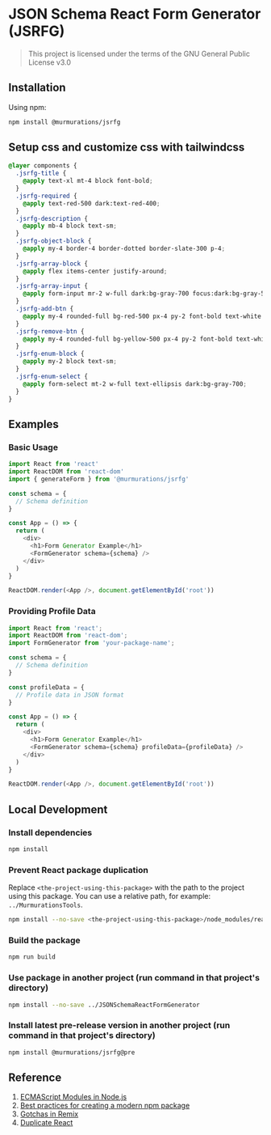 # JSON Schema React Form Generator (JSRFG)

> This project is licensed under the terms of the GNU General Public License v3.0

## Installation

Using npm:

```sh
npm install @murmurations/jsrfg
```

## Setup css and customize css with tailwindcss

```css
@layer components {
  .jsrfg-title {
    @apply text-xl mt-4 block font-bold;
  }
  .jsrfg-required {
    @apply text-red-500 dark:text-red-400;
  }
  .jsrfg-description {
    @apply mb-4 block text-sm;
  }
  .jsrfg-object-block {
    @apply my-4 border-4 border-dotted border-slate-300 p-4;
  }
  .jsrfg-array-block {
    @apply flex items-center justify-around;
  }
  .jsrfg-array-input {
    @apply form-input mr-2 w-full dark:bg-gray-700 focus:dark:bg-gray-500;
  }
  .jsrfg-add-btn {
    @apply my-4 rounded-full bg-red-500 px-4 py-2 font-bold text-white hover:scale-110 hover:bg-red-400 dark:bg-purple-200 dark:text-gray-800 dark:hover:bg-purple-100
  }
  .jsrfg-remove-btn {
    @apply my-4 rounded-full bg-yellow-500 px-4 py-2 font-bold text-white hover:bg-yellow-400 dark:bg-green-200 dark:text-gray-800 dark:hover:bg-green-100;
  }
  .jsrfg-enum-block {
    @apply my-2 block text-sm;
  }
  .jsrfg-enum-select {
    @apply form-select mt-2 w-full text-ellipsis dark:bg-gray-700;
  }
}
```

## Examples

### Basic Usage

```javascript
import React from 'react'
import ReactDOM from 'react-dom'
import { generateForm } from '@murmurations/jsrfg'

const schema = {
  // Schema definition
}

const App = () => {
  return (
    <div>
      <h1>Form Generator Example</h1>
      <FormGenerator schema={schema} />
    </div>
  )
}

ReactDOM.render(<App />, document.getElementById('root'))
```

### Providing Profile Data

```javascript
import React from 'react';
import ReactDOM from 'react-dom';
import FormGenerator from 'your-package-name';

const schema = {
  // Schema definition
}

const profileData = {
  // Profile data in JSON format
}

const App = () => {
  return (
    <div>
      <h1>Form Generator Example</h1>
      <FormGenerator schema={schema} profileData={profileData} />
    </div>
  )
}

ReactDOM.render(<App />, document.getElementById('root'))
```

## Local Development

### Install dependencies

```sh
npm install
```

### Prevent React package duplication

Replace `<the-project-using-this-package>` with the path to the project using this package. You can use a relative path, for example: `../MurmurationsTools`.

```sh
npm install --no-save <the-project-using-this-package>/node_modules/react
```

### Build the package

```sh
npm run build
```

### Use package in another project (run command in that project's directory)

```sh
npm install --no-save ../JSONSchemaReactFormGenerator
```

### Install latest pre-release version in another project (run command in that project's directory)

```sh
npm install @murmurations/jsrfg@pre
```

## Reference

1. [ECMAScript Modules in Node.js](https://www.typescriptlang.org/docs/handbook/esm-node.html)
2. [Best practices for creating a modern npm package](https://snyk.io/blog/best-practices-create-modern-npm-package/)
3. [Gotchas in Remix](https://remix.run/docs/en/main/pages/gotchas)
4. [Duplicate React](https://legacy.reactjs.org/warnings/invalid-hook-call-warning.html#duplicate-react)

